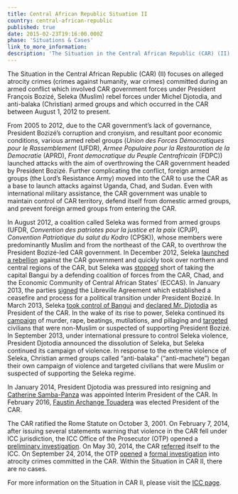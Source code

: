 ```yaml
---
title: Central African Republic Situation II
country: central-african-republic
published: true
date: 2015-02-23T19:16:00.000Z
phase: 'Situations & Cases'
link_to_more_information:
description: 'The Situation in the Central African Republic (CAR) (II) focuses on atrocity crimes (crimes against humanity, war crimes) committed during an armed conflict which involved CAR government forces under President François Bozizé, Seleka (Muslim) rebel forces under Michel Djotodia, and anti-balaka (Christian) armed groups. Within the Situation in CAR II, there are no cases, but the OTP is currently conducting a formal investigation.'
---
```



The Situation in the Central African Republic (CAR) (II) focuses on alleged atrocity crimes (crimes against humanity, war crimes) committed during an armed conflict which involved CAR government forces under President Fran&ccedil;ois Boziz&eacute;, Seleka (Muslim) rebel forces under Michel Djotodia, and anti-balaka (Christian) armed groups and which occurred in the CAR between August 1, 2012 to present. &nbsp;

From 2005 to 2012, due to the CAR government’s lack of governance, President Boziz&eacute;’s corruption and cronyism, and resultant poor economic conditions, various armed rebel groups (*Union des Forces D&eacute;mocratiques pour le Rassemblement* (UFDR), *Armee Populaire pour la Restauration de la Democratie* (APRD), *Front democratique du Peuple Centrafricain* (FDPC)) launched attacks with the aim of overthrowing the CAR government headed by President Boziz&eacute;. Further complicating the conflict, foreign armed groups (the Lord’s Resistance Army) moved into the CAR to use the CAR as a base to launch attacks against Uganda, Chad, and Sudan. Even with international military assistance, the CAR government was unable to maintain control of CAR territory, defend itself from domestic armed groups, and prevent foreign armed groups from entering the CAR.&nbsp;

In August 2012, a coalition called Seleka was formed from armed groups (UFDR, *Convention des patriotes pour la justice et la paix* (CPJP), *Convention Patriotique du salut du Kodro* (CPSK)), whose members were predominantly Muslim and from the northeast of the CAR, to overthrow the President Boziz&eacute;-led CAR government. In December 2012, Seleka [launched a rebellion](https://www.hrw.org/world-report/2014/country-chapters/central-african-republic) against the CAR government and quickly took over northern and central regions of the CAR, but Seleka was [stopped](http://www.nytimes.com/2013/01/03/world/africa/central-africa-on-the-brink-rebels-halt-their-advance.html)&nbsp;short of taking the capital Bangui by a defending coalition of forces from the CAR, Chad, and the Economic Community of Central African States’ (ECCAS). In January 2013, the parties [signed](http://www.nytimes.com/2013/01/12/world/africa/rebels-agree-to-cease-fire-in-central-african-republic.html) the Libreville Agreement which established a ceasefire and process for a political transition under President Boziz&eacute;. In March 2013, Seleka [took control of Bangui](http://www.nytimes.com/2013/03/25/world/africa/rebels-seize-capital-of-central-african-republic.html) and [declared Mr. Djotodia](https://www.brookings.edu/2013/04/06/what-future-for-the-central-african-republic/) as President of the CAR. In the wake of its rise to power, Seleka continued its [campaign](https://www.theguardian.com/world/2013/nov/22/central-african-republic-verge-of-genocide) of murder, rape, beatings, mutilations, and pillaging and [targeted](http://www.telegraph.co.uk/news/worldnews/africaandindianocean/centralafricanrepublic/10502752/Seleka-the-militia-terrorising-Central-African-Republics-Christian-population.html) civilians that were non-Muslim or suspected of supporting President Boziz&eacute;. In September 2013, under international pressure to control Seleka violence, President Djotodia announced the dissolution of Seleka, but Seleka continued its campaign of violence. In response to the extreme violence of Seleka, Christian armed groups called “anti-balaka” (“anti-machete”) began their own campaign of violence and targeted civilians that were Muslim or suspected of supporting the Seleka regime.

In January 2014, President Djotodia was pressured into resigning and [Catherine Samba-Panza](http://www.nytimes.com/2014/01/21/world/africa/un-body-set-to-appoint-a-monitor-for-central-african-republic.html) was appointed Interim President of the CAR. In February 2016, [Faustin Archange Touadera](http://www.nytimes.com/2016/02/22/world/africa/newly-elected-central-african-republic-leader-faces-hard-realities.html) was elected President of the CAR.

The CAR ratified the Rome Statute on October 3, 2001. On February 7, 2014, after issuing several statements warning that violence in the CAR fell under ICC jurisdiction, the ICC Office of the Prosecutor (OTP) opened a [preliminary investigation](https://www.icc-cpi.int/Pages/item.aspx?name=otp-statement-07-02-2014). On May 30, 2014, the CAR [referred](https://www.icc-cpi.int/iccdocs/otp/2014-05-30-CAR-referral.pdf) itself to the ICC. On September 24, 2014, the OTP [opened](https://www.icc-cpi.int/Pages/item.aspx?name=pr1043) a [formal investigation](https://www.icc-cpi.int/iccdocs/otp/Art_53_1_Report_CAR_II_24Sep14.pdf) into atrocity crimes committed in the CAR. Within the Situation in CAR II, there are no cases.

For more information on the Situation in CAR II, please visit the [ICC page](https://www.icc-cpi.int/carII).